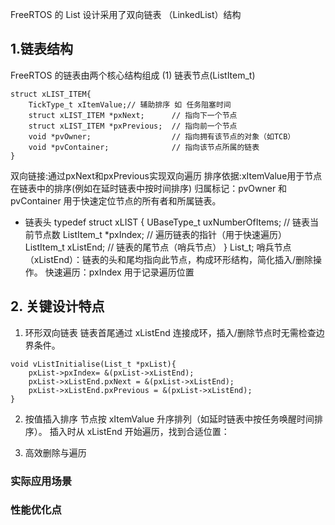 FreeRTOS 的 List 设计采用了双向链表 （LinkedList）结构

## 1.链表结构
FreeRTOS 的链表由两个核心结构组成
(1) 链表节点(ListItem_t)
```
struct xLIST_ITEM{
    TickType_t xItemValue;// 辅助排序 如 任务阻塞时间
    struct xLIST_ITEM *pxNext;      // 指向下一个节点
    struct xLIST_ITEM *pxPrevious;  // 指向前一个节点
    void *pvOwner;                  // 指向拥有该节点的对象（如TCB）
    void *pvContainer;              // 指向该节点所属的链表
}
```

双向链接:通过pxNext和pxPrevious实现双向遍历
排序依据:xItemValue用于节点在链表中的排序(例如在延时链表中按时间排序)
归属标记：pvOwner 和 pvContainer 用于快速定位节点的所有者和所属链表。

* 链表头
typedef struct xLIST {
    UBaseType_t uxNumberOfItems;    // 链表当前节点数
    ListItem_t *pxIndex;            // 遍历链表的指针（用于快速遍历）
    ListItem_t xListEnd;            // 链表的尾节点（哨兵节点）
} List_t;
哨兵节点（xListEnd）：链表的头和尾均指向此节点，构成环形结构，简化插入/删除操作。
快速遍历：pxIndex 用于记录遍历位置

## 2. 关键设计特点

1. 环形双向链表
链表首尾通过 xListEnd 连接成环，插入/删除节点时无需检查边界条件。
```
void vListInitialise(List_t *pxList){
    pxList->pxIndex= &(pxList->xListEnd);
    pxList->xListEnd.pxNext = &(pxList->xListEnd);
    pxList->xListEnd.pxPrevious = &(pxList->xListEnd);
}

```
2. 按值插入排序
节点按 xItemValue 升序排列（如延时链表中按任务唤醒时间排序）。
插入时从 xListEnd 开始遍历，找到合适位置：


3. 高效删除与遍历


###  实际应用场景




### 性能优化点